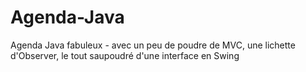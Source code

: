 # Agenda-Java
Agenda Java fabuleux - avec un peu de poudre de MVC, une lichette d'Observer, le tout saupoudré d'une interface en Swing 
